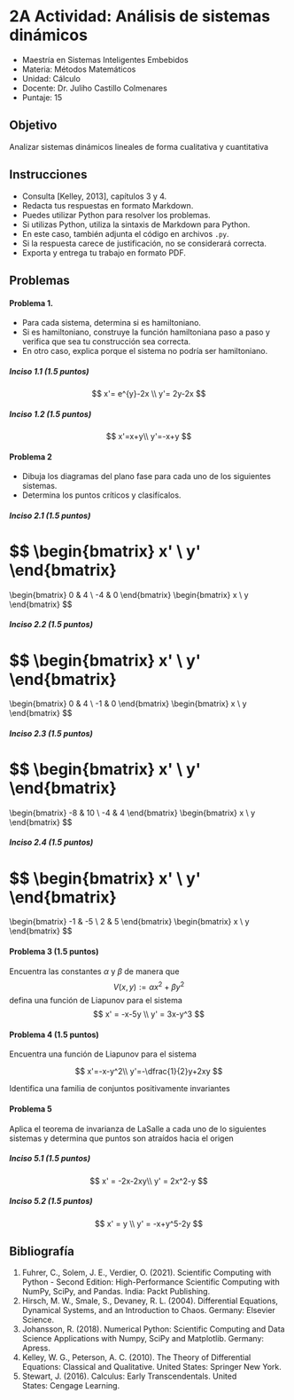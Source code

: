 # 2A Actividad: Análisis de sistemas dinámicos

- Maestría en Sistemas Inteligentes Embebidos
- Materia: Métodos Matemáticos
- Unidad: Cálculo
- Docente: Dr. Juliho Castillo Colmenares
- Puntaje: 15

## Objetivo

Analizar sistemas dinámicos lineales de forma cualitativa y cuantitativa

## Instrucciones 

- Consulta [Kelley, 2013], capítulos 3 y 4.
- Redacta tus respuestas en formato Markdown.
- Puedes utilizar Python para resolver los problemas. 
- Si utilizas Python, utiliza la sintaxis de Markdown para Python.
- En este caso, también adjunta el código en archivos `.py`. 
- Si la respuesta carece de justificación, no se considerará correcta.
- Exporta y entrega tu trabajo en formato PDF.

## Problemas

#### Problema 1.

- Para cada sistema, determina si es hamiltoniano.
- Si es hamiltoniano, construye la función hamiltoniana paso a paso y verifica que sea tu construcción sea correcta. 
- En otro caso, explica porque el sistema no podría ser hamiltoniano. 

##### Inciso 1.1 (1.5 puntos)

$$
x'= e^{y}-2x \\
y'= 2y-2x
$$

##### Inciso 1.2 (1.5 puntos)

$$
x'=x+y\\
y'=-x+y
$$



#### Problema 2

- Dibuja los diagramas del plano fase para cada uno de los siguientes sistemas. 
- Determina los puntos críticos y clasifícalos.

##### Inciso 2.1 (1.5 puntos)

$$
\begin{bmatrix}
x' \\
y'
\end{bmatrix}
= 
\begin{bmatrix}
0 & 4 \\
-4 & 0 
\end{bmatrix}
\begin{bmatrix}
x \\
y
\end{bmatrix}
$$

##### Inciso 2.2 (1.5 puntos)

$$
\begin{bmatrix}
x' \\
y'
\end{bmatrix}
= 
\begin{bmatrix}
0 & 4 \\
-1 & 0 
\end{bmatrix}
\begin{bmatrix}
x \\
y
\end{bmatrix}
$$

##### Inciso 2.3 (1.5 puntos)

$$
\begin{bmatrix}
x' \\
y'
\end{bmatrix}
= 
\begin{bmatrix}
-8 & 10 \\
-4 & 4 
\end{bmatrix}
\begin{bmatrix}
x \\
y
\end{bmatrix}
$$



##### Inciso 2.4 (1.5 puntos)

$$
\begin{bmatrix}
x' \\
y'
\end{bmatrix}
= 
\begin{bmatrix}
-1 & -5 \\
2 & 5 
\end{bmatrix}
\begin{bmatrix}
x \\
y
\end{bmatrix}
$$

#### Problema 3 (1.5 puntos)

Encuentra las constantes $\alpha$ y $\beta$ de manera que 
$$
V(x,y) := \alpha x^2 + \beta y^2 
$$
defina una función de Liapunov para el sistema
$$
x' = -x-5y \\
y' = 3x-y^3
$$

#### Problema 4 (1.5 puntos)

Encuentra una   función de Liapunov para el sistema 

$$
x'=-x-y^2\\
y'=-\dfrac{1}{2}y+2xy
$$

Identifica una familia de conjuntos positivamente invariantes

#### Problema 5

Aplica el teorema de invarianza de LaSalle a cada uno de lo siguientes sistemas y determina que puntos son atraídos hacia el origen

##### Inciso 5.1 (1.5 puntos)

$$
x' = -2x-2xy\\
y' = 2x^2-y
$$

##### Inciso 5.2 (1.5 puntos)

$$
x' = y \\
y' = -x+y^5-2y
$$



## Bibliografía

1. Fuhrer,     C., Solem, J. E., Verdier, O. (2021). Scientific Computing with Python -     Second Edition: High-Performance Scientific Computing with NumPy, SciPy,     and Pandas. India: Packt Publishing.
2. Hirsch, M.     W., Smale, S., Devaney, R. L. (2004). Differential Equations, Dynamical     Systems, and an Introduction to Chaos. Germany:     Elsevier Science.
3. Johansson,     R. (2018). Numerical Python: Scientific Computing and Data Science     Applications with Numpy, SciPy and Matplotlib. Germany: Apress.
4. Kelley, W. G., Peterson, A. C. (2010). The Theory of Differential Equations: Classical and Qualitative. United States: Springer New York.
5. Stewart, J. (2016). Calculus: Early Transcendentals. United States: Cengage Learning.



